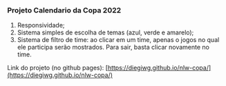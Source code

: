 ### Projeto Calendario da Copa 2022

1. Responsividade;
2. Sistema simples de escolha de temas (azul, verde e amarelo);
3. Sistema de filtro de time: ao clicar em um time, apenas o jogos no qual ele participa serão mostrados. Para sair, basta clicar novamente no time.

Link do projeto (no github pages): [https://diegiwg.github.io/nlw-copa/](https://diegiwg.github.io/nlw-copa/)
